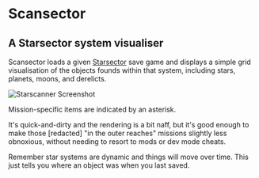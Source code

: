 # Scansector

## A Starsector system visualiser

Scansector loads a given [Starsector] save game and displays a simple grid visualisation
of the objects founds within that system, including stars, planets, moons, and derelicts.

![Starscanner Screenshot](https://i.imgur.com/SERvxSn.png)

Mission-specific items are indicated by an asterisk.

It's quick-and-dirty and the rendering is a bit naff, but it's good enough to make those
\[redacted\] "in the outer reaches" missions slightly less obnoxious, without needing to
resort to mods or dev mode cheats.

Remember star systems are dynamic and things will move over time.  This just tells you
where an object was when you last saved.

[Starsector]: https://fractalsoftworks.com